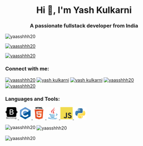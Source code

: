 <h1 align="center">Hi 👋, I'm Yash Kulkarni</h1>
<h3 align="center">A passionate fullstack developer from India</h3>

<p align="left"> <img src="https://komarev.com/ghpvc/?username=yaasshhh20&label=Profile%20views&color=0e75b6&style=flat" alt="yaasshhh20" /> </p>

<p align="left"> <a href="https://github.com/ryo-ma/github-profile-trophy"><img src="https://github-profile-trophy.vercel.app/?username=yaasshhh20" alt="yaasshhh20" /></a> </p>

<p align="left"> <a href="https://twitter.com/yaasshhh20" target="blank"><img src="https://img.shields.io/twitter/follow/yaasshhh20?logo=twitter&style=for-the-badge" alt="yaasshhh20" /></a> </p>

<h3 align="left">Connect with me:</h3>
<p align="left">
<a href="https://twitter.com/yaasshhh20" target="blank"><img align="center" src="https://raw.githubusercontent.com/rahuldkjain/github-profile-readme-generator/master/src/images/icons/Social/twitter.svg" alt="yaasshhh20" height="30" width="40" /></a>
<a href="https://linkedin.com/in/yash kulkarni" target="blank"><img align="center" src="https://raw.githubusercontent.com/rahuldkjain/github-profile-readme-generator/master/src/images/icons/Social/linked-in-alt.svg" alt="yash kulkarni" height="30" width="40" /></a>
<a href="https://fb.com/yash kulkarni" target="blank"><img align="center" src="https://raw.githubusercontent.com/rahuldkjain/github-profile-readme-generator/master/src/images/icons/Social/facebook.svg" alt="yash kulkarni" height="30" width="40" /></a>
<a href="https://instagram.com/yaasshhh20" target="blank"><img align="center" src="https://raw.githubusercontent.com/rahuldkjain/github-profile-readme-generator/master/src/images/icons/Social/instagram.svg" alt="yaasshhh20" height="30" width="40" /></a>
<a href="https://www.leetcode.com/yaasshhh20" target="blank"><img align="center" src="https://raw.githubusercontent.com/rahuldkjain/github-profile-readme-generator/master/src/images/icons/Social/leet-code.svg" alt="yaasshhh20" height="30" width="40" /></a>
</p>

<h3 align="left">Languages and Tools:</h3>
<p align="left"> <a href="https://getbootstrap.com" target="_blank" rel="noreferrer"> <img src="https://raw.githubusercontent.com/devicons/devicon/master/icons/bootstrap/bootstrap-plain-wordmark.svg" alt="bootstrap" width="40" height="40"/> </a> <a href="https://www.cprogramming.com/" target="_blank" rel="noreferrer"> <img src="https://raw.githubusercontent.com/devicons/devicon/master/icons/c/c-original.svg" alt="c" width="40" height="40"/> </a> <a href="https://www.w3.org/html/" target="_blank" rel="noreferrer"> <img src="https://raw.githubusercontent.com/devicons/devicon/master/icons/html5/html5-original-wordmark.svg" alt="html5" width="40" height="40"/> </a> <a href="https://www.java.com" target="_blank" rel="noreferrer"> <img src="https://raw.githubusercontent.com/devicons/devicon/master/icons/java/java-original.svg" alt="java" width="40" height="40"/> </a> <a href="https://developer.mozilla.org/en-US/docs/Web/JavaScript" target="_blank" rel="noreferrer"> <img src="https://raw.githubusercontent.com/devicons/devicon/master/icons/javascript/javascript-original.svg" alt="javascript" width="40" height="40"/> </a> <a href="https://www.python.org" target="_blank" rel="noreferrer"> <img src="https://raw.githubusercontent.com/devicons/devicon/master/icons/python/python-original.svg" alt="python" width="40" height="40"/> </a>  </p>

<p><img align="left" src="https://github-readme-stats.vercel.app/api/top-langs?username=yaasshhh20&show_icons=true&locale=en&layout=compact" alt="yaasshhh20" /></p>

<p>&nbsp;<img align="center" src="https://github-readme-stats.vercel.app/api?username=yaasshhh20&show_icons=true&locale=en" alt="yaasshhh20" /></p>

<p><img align="center" src="https://github-readme-streak-stats.herokuapp.com/?user=yaasshhh20&" alt="yaasshhh20" /></p>
